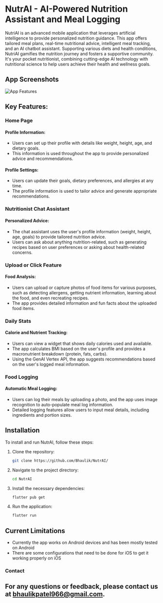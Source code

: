 # NutrAI - AI-Powered Nutrition Assistant and Meal Logging

NutriAI is an advanced mobile application that leverages artificial intelligence to provide personalized nutrition guidance. This app offers tailored meal plans, real-time nutritional advice, intelligent meal tracking, and an AI chatbot assistant. Supporting various diets and health conditions, NutriAI gamifies the nutrition journey and fosters a supportive community. It's your pocket nutritionist, combining cutting-edge AI technology with nutritional science to help users achieve their health and wellness goals.

## App Screenshots
![App Features](https://github.com/Bhaulik/NutrAI/blob/master/architecture/NutrAI%20features.png)

## Key Features:

### Home Page

#### Profile Information:

- Users can set up their profile with details like weight, height, age, and dietary goals.
- This information is used throughout the app to provide personalized advice and recommendations.

#### Profile Settings:

- Users can update their goals, dietary preferences, and allergies at any time.
- The profile information is used to tailor advice and generate appropriate recommendations.

### Nutritionist Chat Assistant

#### Personalized Advice:

- The chat assistant uses the user's profile information (weight, height, age, goals) to provide tailored nutrition advice.
- Users can ask about anything nutrition-related, such as generating recipes based on user preferences or asking about health-related concerns.

### Upload or Click Feature

#### Food Analysis:

- Users can upload or capture photos of food items for various purposes, such as detecting allergens, getting nutrient information, learning about the food, and even recreating recipes.
- The app provides detailed information and fun facts about the uploaded food items.

### Daily Stats

#### Calorie and Nutrient Tracking:

- Users can view a widget that shows daily calories used and available.
- The app calculates BMI based on the user's profile and provides a macronutrient breakdown (protein, fats, carbs).
- Using the GenAI Vertex API, the app suggests recommendations based on the user's logged meal information.

### Food Logging

#### Automatic Meal Logging:

- Users can log their meals by uploading a photo, and the app uses image recognition to auto-populate meal log information.
- Detailed logging features allow users to input meal details, including ingredients and portion sizes.

## Installation

To install and run NutrAI, follow these steps:

1. Clone the repository:
    ```bash
    git clone https://github.com/Bhaulik/NutrAI/
    ```

2. Navigate to the project directory:
    ```bash
    cd NutrAI
    ```

3. Install the necessary dependencies:
    ```bash
    flutter pub get
    ```

4. Run the application:
    ```bash
    flutter run
    ```

## Current Limitations
  - Currently the app works on Android devices and has been mostly tested on Android
  - There are some configurations that need to be done for iOS to get it working properly on iOS


### Contact

## For any questions or feedback, please contact us at bhaulikpatel966@gmail.com.
